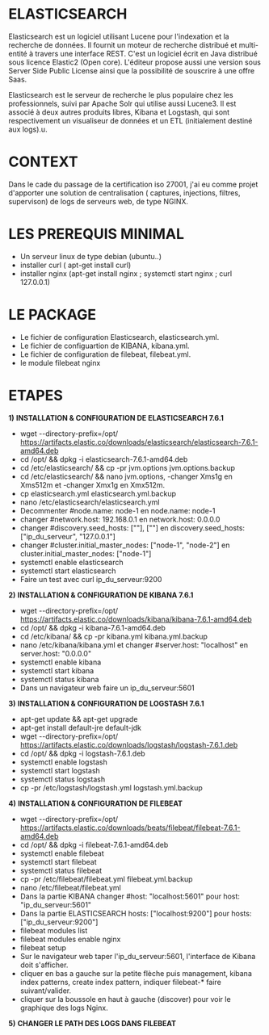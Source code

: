 
# ELASTICSEARCH

Elasticsearch est un logiciel utilisant Lucene pour l'indexation et la recherche de données. Il fournit un moteur de recherche distribué et multi-entité à travers une interface REST. C'est un logiciel écrit en Java distribué sous licence Elastic2 (Open core). L'éditeur propose aussi une version sous Server Side Public License ainsi que la possibilité de souscrire à une offre Saas.

Elasticsearch est le serveur de recherche le plus populaire chez les professionnels, suivi par Apache Solr qui utilise aussi Lucene3. Il est associé à deux autres produits libres, Kibana et Logstash, qui sont respectivement un visualiseur de données et un ETL (initialement destiné aux logs).u.

# CONTEXT

Dans le cade du passage de la certification iso 27001, j'ai eu comme projet d'apporter une solution de centralisation ( captures, injections, filtres, supervison) de logs de serveurs web, de type NGINX.

# LES PREREQUIS MINIMAL

  * Un serveur linux de type debian (ubuntu..)
  * installer curl ( apt-get install curl)
  * installer nginx (apt-get install nginx ; systemctl start nginx ; curl 127.0.0.1)

# LE PACKAGE

  * Le fichier de configuration Elasticsearch, elasticsearch.yml.
  * Le fichier de configuartion de KIBANA, kibana.yml.
  * Le fichier de configuration de filebeat, filebeat.yml. 
  * le module filebeat nginx

# ETAPES
 
 __1)__ __INSTALLATION & CONFIGURATION DE ELASTICSEARCH 7.6.1__  
 
   *  wget --directory-prefix=/opt/ https://artifacts.elastic.co/downloads/elasticsearch/elasticsearch-7.6.1-amd64.deb
   *  cd /opt/ && dpkg -i elasticsearch-7.6.1-amd64.deb
   *  cd /etc/elasticsearch/ && cp -pr jvm.options jvm.options.backup
   *  cd /etc/elasticsearch/ && nano jvm.options, -changer Xms1g en Xms512m et -changer Xmx1g en Xmx512m.
   *  cp elasticsearch.yml elasticsearch.yml.backup
   *  nano /etc/elasticsearch/elasticsearch.yml 
   *  Decommenter #node.name: node-1 en node.name: node-1
   *  changer #network.host: 192.168.0.1 en network.host: 0.0.0.0
   *  changer #discovery.seed_hosts: [""], [""] en discovery.seed_hosts: ["ip_du_serveur", "127.0.0.1"]
   *  changer #cluster.initial_master_nodes: ["node-1", "node-2"] en cluster.initial_master_nodes: ["node-1"] 
   *  systemctl enable elasticsearch
   *  systemctl start elasticsearch
   *  Faire un test avec curl ip_du_serveur:9200


 
 __2)__ __INSTALLATION & CONFIGURATION DE KIBANA 7.6.1__
   
   *  wget --directory-prefix=/opt/ https://artifacts.elastic.co/downloads/kibana/kibana-7.6.1-amd64.deb
   *  cd /opt/ && dpkg -i kibana-7.6.1-amd64.deb
   *  cd /etc/kibana/ && cp -pr kibana.yml kibana.yml.backup
   *  nano /etc/kibana/kibana.yml et changer #server.host: "localhost" en server.host: "0.0.0.0"
   *  systemctl enable kibana
   *  systemctl start kibana
   *  systemctl status kibana
   *  Dans un navigateur web faire un ip_du_serveur:5601
 
 __3)__  __INSTALLATION & CONFIGURATION DE LOGSTASH 7.6.1__
 
   * apt-get update && apt-get upgrade
   * apt-get install default-jre default-jdk
   * wget --directory-prefix=/opt/ https://artifacts.elastic.co/downloads/logstash/logstash-7.6.1.deb 
   * cd /opt/ && dpkg -i logstash-7.6.1.deb
   * systemctl enable logstash
   * systemctl start logstash
   * systemctl status logstash
   * cp -pr /etc/logstash/logstash.yml logstash.yml.backup

 __4)__  __INSTALLATION & CONFIGURATION DE FILEBEAT__
 
   *  wget --directory-prefix=/opt/ https://artifacts.elastic.co/downloads/beats/filebeat/filebeat-7.6.1-amd64.deb
   *  cd /opt/ && dpkg -i filebeat-7.6.1-amd64.deb
   *  systemctl enable filebeat
   *  systemctl start filebeat
   *  systemctl status filebeat 
   *  cp -pr /etc/filebeat/filebeat.yml filebeat.yml.backup
   *  nano /etc/filebeat/filebeat.yml
   *  Dans la partie KIBANA changer #host: "localhost:5601" pour host: "ip_du_serveur:5601"
   *  Dans la partie ELASTICSEARCH hosts: ["localhost:9200"] pour hosts: ["ip_du_serveur:9200"]
   *  filebeat modules list
   *  filebeat modules enable nginx
   *  filebeat setup
   *  Sur le navigateur web taper l'ip_du_serveur:5601, l'interface de Kibana doit s'afficher.
   *  cliquer en bas a gauche sur la petite flèche puis management, kibana index patterns, create index pattern, indiquer filebeat-* faire suivant/valider.
   *  cliquer sur la boussole en haut à gauche (discover) pour voir le graphique des logs Nginx.
   
   __5)__ __CHANGER LE PATH DES LOGS DANS FILEBEAT__
   

  
